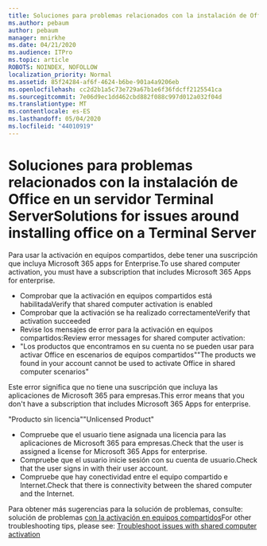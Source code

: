 ```yaml
---
title: Soluciones para problemas relacionados con la instalación de Office en un servidor Terminal Server
ms.author: pebaum
author: pebaum
manager: mnirkhe
ms.date: 04/21/2020
ms.audience: ITPro
ms.topic: article
ROBOTS: NOINDEX, NOFOLLOW
localization_priority: Normal
ms.assetid: 85f24284-af6f-4624-b6be-901a4a9206eb
ms.openlocfilehash: cc2d2b1a5c73e729a67b1e6f36fdcff2125541ca
ms.sourcegitcommit: 7e06d9ec1dd462cbd882f088c997d012a032f04d
ms.translationtype: MT
ms.contentlocale: es-ES
ms.lasthandoff: 05/04/2020
ms.locfileid: "44010919"
---
```

# <a name="solutions-for-issues-around-installing-office-on-a-terminal-server"></a><span data-ttu-id="98026-102">Soluciones para problemas relacionados con la instalación de Office en un servidor Terminal Server</span><span class="sxs-lookup"><span data-stu-id="98026-102">Solutions for issues around installing office on a Terminal Server</span></span>

<span data-ttu-id="98026-103">Para usar la activación en equipos compartidos, debe tener una suscripción que incluya Microsoft 365 apps for Enterprise.</span><span class="sxs-lookup"><span data-stu-id="98026-103">To use shared computer activation, you must have a subscription that includes Microsoft 365 Apps for enterprise.</span></span>
  
- <span data-ttu-id="98026-104">Comprobar que la activación en equipos compartidos está habilitada</span><span class="sxs-lookup"><span data-stu-id="98026-104">Verify that shared computer activation is enabled</span></span>
- <span data-ttu-id="98026-105">Comprobar que la activación se ha realizado correctamente</span><span class="sxs-lookup"><span data-stu-id="98026-105">Verify that activation succeeded</span></span>
- <span data-ttu-id="98026-106">Revise los mensajes de error para la activación en equipos compartidos:</span><span class="sxs-lookup"><span data-stu-id="98026-106">Review error messages for shared computer activation:</span></span>
- <span data-ttu-id="98026-107">"Los productos que encontramos en su cuenta no se pueden usar para activar Office en escenarios de equipos compartidos"</span><span class="sxs-lookup"><span data-stu-id="98026-107">"The products we found in your account cannot be used to activate Office in shared computer scenarios"</span></span>
  
<span data-ttu-id="98026-108">Este error significa que no tiene una suscripción que incluya las aplicaciones de Microsoft 365 para empresas.</span><span class="sxs-lookup"><span data-stu-id="98026-108">This error means that you don't have a subscription that includes Microsoft 365 Apps for enterprise.</span></span>

<span data-ttu-id="98026-109">"Producto sin licencia"</span><span class="sxs-lookup"><span data-stu-id="98026-109">"Unlicensed Product"</span></span>

- <span data-ttu-id="98026-110">Compruebe que el usuario tiene asignada una licencia para las aplicaciones de Microsoft 365 para empresas.</span><span class="sxs-lookup"><span data-stu-id="98026-110">Check that the user is assigned a license for Microsoft 365 Apps for enterprise.</span></span>
- <span data-ttu-id="98026-111">Compruebe que el usuario inicie sesión con su cuenta de usuario.</span><span class="sxs-lookup"><span data-stu-id="98026-111">Check that the user signs in with their user account.</span></span>
- <span data-ttu-id="98026-112">Compruebe que hay conectividad entre el equipo compartido e Internet.</span><span class="sxs-lookup"><span data-stu-id="98026-112">Check that there is connectivity between the shared computer and the Internet.</span></span>

<span data-ttu-id="98026-113">Para obtener más sugerencias para la solución de problemas, consulte: solución de problemas [con la activación en equipos compartidos](https://docs.microsoft.com/DeployOffice/troubleshoot-shared-computer-activation)</span><span class="sxs-lookup"><span data-stu-id="98026-113">For other troubleshooting tips, please see: [Troubleshoot issues with shared computer activation](https://docs.microsoft.com/DeployOffice/troubleshoot-shared-computer-activation)</span></span>